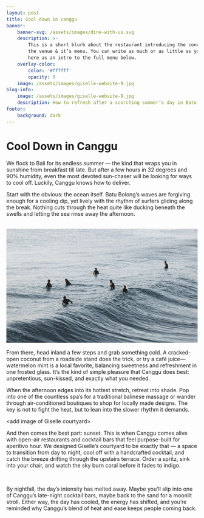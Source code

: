 ```yaml
---
layout: post
title: Cool down in canggu
banner:
    banner-svg: /assets/images/dine-with-us.svg
    description: >-
        This is a short blurb about the restaurant introducing the concept of
        the venue & it’s menu. You can write as much or as little as you like
        here as an intro to the full menu below.
    overlay-color:
        color: '#ffffff'
        opacity: 0
    image: /assets/images/giselle-website-9.jpg
blog-info:
    image: /assets/images/giselle-website-9.jpg
    description: How to refresh after a scorching summer’s day in Batu Balong.
footer:
    background: dark
---
```

# Cool Down in Canggu

We flock to Bali for its endless summer — the kind that wraps you in sunshine from breakfast till late. But after a few hours in 32 degrees and 90% humidity, even the most devoted sun-chaser will be looking for ways to cool off. Luckily, Canggu knows how to deliver.

Start with the obvious: the ocean itself. Batu Bolong’s waves are forgiving enough for a cooling dip, yet lively with the rhythm of surfers gliding along the break. Nothing cuts through the heat quite like ducking beneath the swells and letting the sea rinse away the afternoon.

&nbsp;![](/uploads/ocean-surf.jpg)

From there, head inland a few steps and grab something cold. A cracked-open coconut from a roadside stand does the trick, or try a café juice—watermelon mint is a local favorite, balancing sweetness and refreshment in one frosted glass. It’s the kind of simple pleasure that Canggu does best: unpretentious, sun-kissed, and exactly what you needed.

When the afternoon edges into its hottest stretch, retreat into shade. Pop into one of the countless spa’s for a traditional balinese massage or wander through air-conditioned boutiques to shop for locally made designs. The key is not to fight the heat, but to lean into the slower rhythm it demands.

&lt;add image of Giselle courtyard&gt;

And then comes the best part: sunset. This is when Canggu comes alive with open-air restaurants and cocktail bars that feel purpose-built for aperitivo hour. We designed Giselle’s courtyard to be exactly that — a space to transition from day to night, cool off with a handcrafted cocktail, and catch the breeze drifting through the upstairs terrace. Order a spritz, sink into your chair, and watch the sky burn coral before it fades to indigo.

&nbsp;

By nightfall, the day’s intensity has melted away. Maybe you’ll slip into one of Canggu’s late-night cocktail bars, maybe back to the sand for a moonlit stroll. Either way, the day has cooled, the energy has shifted, and you’re reminded why Canggu’s blend of heat and ease keeps people coming back.

&nbsp;